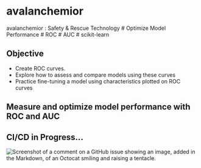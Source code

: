 # avalanchemior
avalanchemior : Safety & Rescue Technology # Optimize Model Performance # ROC # AUC # scikit-learn

## Objective
- Create ROC curves.
- Explore how to assess and compare models using these curves
- Practice fine-tuning a model using characteristics plotted on ROC curves


## 	Measure and optimize model performance with ROC and AUC 

## CI/CD in Progress...
![Screenshot of a comment on a GitHub issue showing an image, added in the Markdown, of an Octocat smiling and raising a tentacle.](https://myoctocat.com/assets/images/base-octocat.svg)
